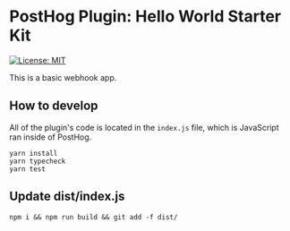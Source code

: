 # PostHog Plugin: Hello World Starter Kit

[![License: MIT](https://img.shields.io/badge/License-MIT-red.svg?style=flat-square)](https://opensource.org/licenses/MIT)

This is a basic webhook app. 

## How to develop

All of the plugin's code is located in the `index.js` file, which is JavaScript ran inside of PostHog.

```
yarn install
yarn typecheck
yarn test
```

## Update dist/index.js

```
npm i && npm run build && git add -f dist/
```